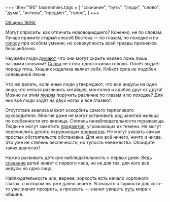 +++
title="190"
taxonomies.tags = [
 "сознание",
 "путь",
 "люди",
 "слово",
 "дума",
 "истина",
 "предмет",
 "голос",
]
+++

[Община 1926г](/agni/1926)

Могут спросить: как отличить нововошедшего? Конечно, не по словам. Лучше примите старый способ Востока — по глазам, по походке и по [голосу](/tags/истина) при особом умении, но совокупность всей триады признаков безошибочна.   

Неужели люди [думают](/tags/дума), что они могут скрыть наивно ложь лишь наглыми словами? [Слова](/tags/слово) не стоят одного кивка головы. Полёт выдаёт породу птиц. Хищник издалека являет себя. Клёкот орла не подобен соловьиной песне.   

Что же делать, если иные люди утверждают, что все индусы на одно лицо; что нельзя различить китайцев, монголов и арабов друг от друга! Можно ли этим [людям](/tags/люди) поручить различие по глазам и по походке? Для них все люди ходят на двух ногах и все глазеют.   

Отсутствие анализа может оскорбить самого терпеливого руководителя. Многие даже не могут установить род занятий жильца по особенности его жилища. Степень ненаблюдательности поражающа. Люди не могут заметить [предметов](/tags/предмет), угрожающих их темени. Не могут перечислить десять окружающих [предметов](/tags/предмет). Не могут указать самых простых обстоятельств обстановки. Для них всё ничего, ничто и нигде. Это уже не степень беспечности, но тупость невежества. Обойдите таких двуногих!   

Нужно развивать детскую наблюдательность с первых дней. Ведь [сознание](/tags/сознание) детей живёт с первого часа, но не для тех, для кого все индусы на одно лицо.   

Наблюдательность или, вернее, зоркость есть начало «орлиного глаза», о котором вы уже давно знаете. Услышать о зоркости для кого-то уже значит прозреть, а прозреть — значит увидеть [путь](/tags/путь) мира к общине.   

